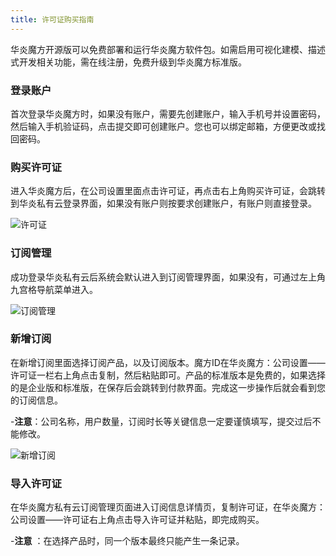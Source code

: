 ```yaml
---
title: 许可证购买指南
---
```


华炎魔方开源版可以免费部署和运行华炎魔方软件包。如需启用可视化建模、描述式开发相关功能，需在线注册，免费升级到华炎魔方标准版。

### 登录账户

首次登录华炎魔方时，如果没有账户，需要先创建账户，输入手机号并设置密码，然后输入手机验证码，点击提交即可创建账户。您也可以绑定邮箱，方便更改或找回密码。

### 购买许可证

进入华炎魔方后，在公司设置里面点击许可证，再点击右上角购买许可证，会跳转到华炎私有云登录界面，如果没有账户则按要求创建账户，有账户则直接登录。

![许可证](/assets/help/license/许可证.png)

### 订阅管理

成功登录华炎私有云后系统会默认进入到订阅管理界面，如果没有，可通过左上角九宫格导航菜单进入。

![订阅管理](/assets/help/license/订阅管理.png)

### 新增订阅

在新增订阅里面选择订阅产品，以及订阅版本。魔方ID在华炎魔方：公司设置——许可证一栏右上角点击复制，然后粘贴即可。产品的标准版本是免费的，如果选择的是企业版和标准版，在保存后会跳转到付款界面。完成这一步操作后就会看到您的订阅信息。

-**注意**：公司名称，用户数量，订阅时长等关键信息一定要谨慎填写，提交过后不能修改。

![新增订阅](/assets/help/license/新增订阅.png)

### 导入许可证

在华炎魔方私有云订阅管理页面进入订阅信息详情页，复制许可证，在华炎魔方：公司设置——许可证右上角点击导入许可证并粘贴，即完成购买。

-**注意** ：在选择产品时，同一个版本最终只能产生一条记录。

